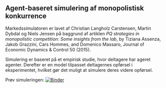 Agent-baseret simulering af monopolistisk konkurrence
----------------------------------------------

Markedssimulatoren er lavet af Christian Langholz Carstensen, Martin Dybdal og Niels Jensen 
på baggrund af artiklen *PQ strategies in monopolistic competition: Some insights from the lab*, by Tiziana
Assenza, Jakob Grazzini, Cars Hommes, and Domenico Massaro, Journal of Economic Dynamics & Control 50 (2015).

Simulering er baseret på et empirisk studie, hvor deltagere har ageret agenter. Derefter er en model tilpasset deltagernes opførsel i eksperimentet, hvilket gør det muligt at simulere deres videre opførsel.

Prøv simuleringen:
[![Binder](https://mybinder.org/badge_logo.svg)](https://mybinder.org/v2/gh/DatalogiForAlle/market_competition/master?filepath=Markedssimulatoren.ipynb)

